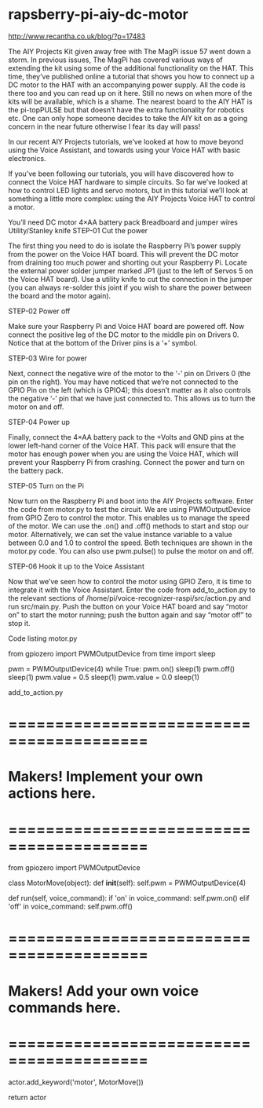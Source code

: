 # rapsberry-pi-aiy-dc-motor

http://www.recantha.co.uk/blog/?p=17483

The AIY Projects Kit given away free with The MagPi issue 57 went down a storm. In previous issues, The MagPi has covered various ways of extending the kit using some of the additional functionality on the HAT. This time, they’ve published online a tutorial that shows you how to connect up a DC motor to the HAT with an accompanying power supply. All the code is there too and you can read up on it here. Still no news on when more of the kits will be available, which is a shame. The nearest board to the AIY HAT is the pi-topPULSE but that doesn’t have the extra functionality for robotics etc. One can only hope someone decides to take the AIY kit on as a going concern in the near future otherwise I fear its day will pass!

In our recent AIY Projects tutorials, we’ve looked at how to move beyond using the Voice Assistant, and towards using your Voice HAT with basic electronics.

If you’ve been following our tutorials, you will have discovered how to connect the Voice HAT hardware to simple circuits. So far we’ve looked at how to control LED lights and servo motors, but in this tutorial we’ll look at something a little more complex: using the AIY Projects Voice HAT to control a motor.

You’ll need
DC motor
4×AA battery pack
Breadboard and jumper wires
Utility/Stanley knife
STEP-01 Cut the power

The first thing you need to do is isolate the Raspberry Pi’s power supply from the power on the Voice HAT board. This will prevent the DC motor from draining too much power and shorting out your Raspberry Pi. Locate the external power solder jumper marked JP1 (just to the left of Servos 5 on the Voice HAT board). Use a utility knife to cut the connection in the jumper (you can always re-solder this joint if you wish to share the power between the board and the motor again).

STEP-02 Power off

Make sure your Raspberry Pi and Voice HAT board are powered off. Now connect the positive leg of the DC motor to the middle pin on Drivers 0. Notice that at the bottom of the Driver pins is a ‘+’ symbol.

STEP-03 Wire for power

Next, connect the negative wire of the motor to the ‘-’ pin on Drivers 0 (the pin on the right). You may have noticed that we’re not connected to the GPIO Pin on the left (which is GPIO4); this doesn’t matter as it also controls the negative ‘-’ pin that we have just connected to. This allows us to turn the motor on and off.

STEP-04 Power up

Finally, connect the 4×AA battery pack to the +Volts and GND pins at the lower left-hand corner of the Voice HAT. This pack will ensure that the motor has enough power when you are using the Voice HAT, which will prevent your Raspberry Pi from crashing. Connect the power and turn on the battery pack.

STEP-05 Turn on the Pi

Now turn on the Raspberry Pi and boot into the AIY Projects software. Enter the code from motor.py to test the circuit. We are using PWMOutputDevice from GPIO Zero to control the motor. This enables us to manage the speed of the motor. We can use the .on() and .off() methods to start and stop our motor. Alternatively, we can set the value instance variable to a value between 0.0 and 1.0 to control the speed. Both techniques are shown in the motor.py code. You can also use pwm.pulse() to pulse the motor on and off.

STEP-06 Hook it up to the Voice Assistant

Now that we’ve seen how to control the motor using GPIO Zero, it is time to integrate it with the Voice Assistant. Enter the code from add_to_action.py to the relevant sections of
/home/pi/voice-recognizer-raspi/src/action.py and run src/main.py. Push the button on your Voice HAT board and say “motor on” to start the motor running; push the button again and say “motor off” to stop it.

Code listing
motor.py

from gpiozero import PWMOutputDevice
from time import sleep

pwm = PWMOutputDevice(4)
while True:
  pwm.on()
  sleep(1)
  pwm.off()
  sleep(1)
  pwm.value = 0.5
  sleep(1)
  pwm.value = 0.0
  sleep(1)

add_to_action.py

# =========================================
# Makers! Implement your own actions here.
# =========================================

from gpiozero import PWMOutputDevice

class MotorMove(object):
  def __init__(self):
    self.pwm = PWMOutputDevice(4)

  def run(self, voice_command):
    if 'on' in voice_command:
      self.pwm.on()
    elif 'off' in voice_command:
      self.pwm.off()

  # =========================================
  # Makers! Add your own voice commands here.
  # =========================================
  actor.add_keyword('motor', MotorMove())
    
  return actor
  
  
